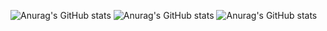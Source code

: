![Anurag's GitHub stats](https://github-readme-stats.vercel.app/api?username=Gabriel-Silva-7&count_private=true)
![Anurag's GitHub stats](https://github-readme-stats.vercel.app/api?username=Gabriel-Silva-7&hide=contribs,prs)
![Anurag's GitHub stats](https://github-readme-stats.vercel.app/api?username=Gabriel-Silva-7&show_icons=true)
